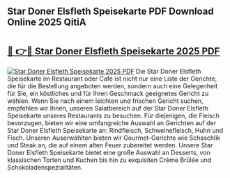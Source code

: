 ## Star Doner Elsfleth Speisekarte PDF Download Online 2025 QitiA

# <h2><a href="http://gc7i7m.nevu.top/?p=Star+Doner+Elsfleth+Speisekarte">🔗 👉🔴 Star Doner Elsfleth Speisekarte 2025 PDF</a></h2>

[![Star Doner Elsfleth Speisekarte 2025 PDF](https://i.imgur.com/dBaPXMq.png)](http://gc7i7m.nevu.top/?p=Star+Doner+Elsfleth+Speisekarte)
Die Star Doner Elsfleth Speisekarte im Restaurant oder Café ist nicht nur eine Liste der Gerichte, die für die Bestellung angeboten werden, sondern auch eine Gelegenheit für Sie, ein köstliches und für Ihren Geschmack geeignetes Gericht zu wählen. Wenn Sie nach einem leichten und frischen Gericht suchen, empfehlen wir Ihnen, unseren Salatbereich auf der Star Doner Elsfleth Speisekarte unseres Restaurants zu besuchen. Für diejenigen, die Fleisch bevorzugen, bieten wir eine umfangreiche Auswahl an Gerichten auf der Star Doner Elsfleth Speisekarte an: Rindfleisch, Schweinefleisch, Huhn und Fisch. Unseren Auserwählten bieten wir Gourmet-Gerichte wie Schaschlik und Steak an, die auf einem alten Feuer zubereitet werden. Unsere Star Doner Elsfleth Speisekarte bietet eine große Auswahl an Desserts, von klassischen Torten und Kuchen bis hin zu exquisiten Crème Brûlée und Schokoladenspezialitäten.
